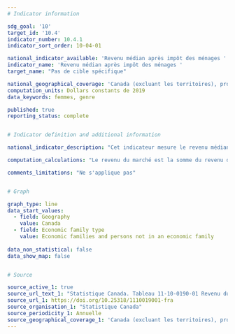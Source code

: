 ```yaml
---
# Indicator information

sdg_goal: '10'
target_id: '10.4'
indicator_number: 10.4.1
indicator_sort_order: 10-04-01

national_indicator_available: 'Revenu médian après impôt des ménages '
indicator_name: 'Revenu médian après impôt des ménages '
target_name: "Pas de cible spécifique"

national_geographical_coverage: 'Canada (excluant les territoires), provinces et villes choisies'
computation_units: Dollars constants de 2019
data_keywords: femmes, genre

published: true
reporting_status: complete


# Indicator definition and additional information

national_indicator_description: "Cet indicateur mesure le revenu médian après impôt des ménages. Le concept de revenu englobe les revenus que touche un résident du Canada ou qui sont pertinents aux fins de l'impôt sur le revenu au Canada."

computation_calculations: "Le revenu du marché est la somme du revenu d'emploi (travail salarié ou montant net de travail autonome), du revenu de placements, du revenu de retraite (régime privé de pension) et des éléments compris dans autre revenu. Il correspond au revenu total moins les transferts gouvernementaux. Le revenu total est le revenu de toute provenance (y compris les transferts gouvernementaux) avant déduction des impôts fédéral et provincial. Le revenu total est aussi appelé revenu avant impôt (mais après transferts). Le revenu après impôt est le revenu total moins l'impôt sur le revenu."

comments_limitations: "Ne s'applique pas"


# Graph

graph_type: line
data_start_values:
  - field: Geography
    value: Canada
  - field: Economic family type
    value: Economic families and persons not in an economic family
    
data_non_statistical: false
data_show_map: false


# Source

source_active_1: true
source_url_text_1: "Statistique Canada. Tableau 11-10-0190-01 Revenu du marché, transferts gouvernementaux, revenu total, impôt sur le revenu et revenu après impôt selon le type de famille économique"
source_url_1: https://doi.org/10.25318/1110019001-fra
source_organisation_1: "Statistique Canada"
source_periodicity_1: Annuelle
source_geographical_coverage_1: 'Canada (excluant les territoires), provinces et villes choisies'
---
```


